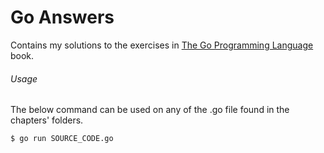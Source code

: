 # Go Answers

Contains my solutions to the exercises in [The Go Programming Language](https://www.amazon.com/Programming-Language-Addison-Wesley-Professional-Computing/dp/0134190440/ref=sr_1_1?s=books&ie=UTF8&qid=1514225315&sr=1-1&keywords=the+go+programming+book) book.

###### Usage

The below command can be used on any of the .go file found in the chapters' folders.

```bash
$ go run SOURCE_CODE.go
```
